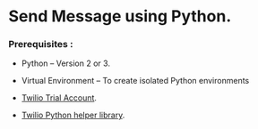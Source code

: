 # Send Message using Python.

### Prerequisites :

* Python – Version 2 or 3.

* Virtual Environment  – To create isolated Python environments

* [Twilio Trial Account](https://www.twilio.com/try-twilio).

* [Twilio Python helper library](https://pypi.python.org/pypi/twilio).
